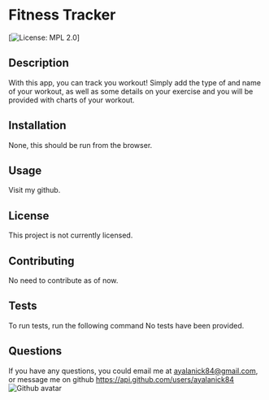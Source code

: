 # Fitness Tracker
[![License: MPL 2.0](https://img.shields.io/badge/License-None%20-brightgreen.svg)]
## Description
With this app, you can track you workout! Simply add the type of and name of your workout, as well as some details on your exercise and you will be provided with charts of your workout.

## Installation
None, this should be run from the browser.

## Usage
Visit my github.
## License
This project is not currently licensed.

## Contributing
No need to contribute as of now.

## Tests 
To run tests, run the following command
No tests have been provided.
## Questions
If you have any questions, you could email me at ayalanick84@gmail.com, or message me on github https://api.github.com/users/ayalanick84
![Github avatar](https://avatars3.githubusercontent.com/u/59402185?v=4)

